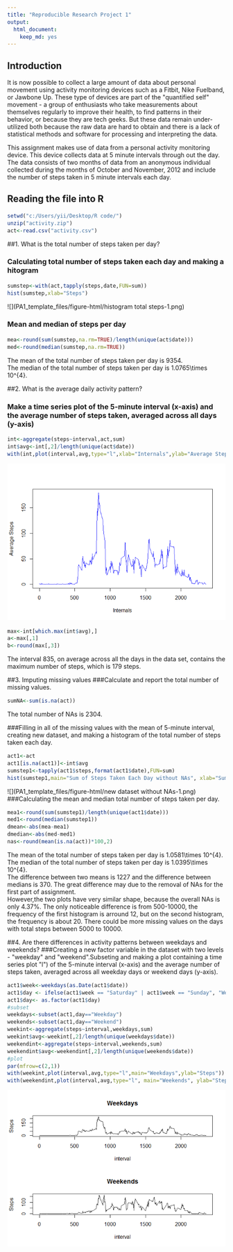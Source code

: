 ```yaml
---
title: "Reproducible Research Project 1"
output: 
  html_document: 
    keep_md: yes
---
```




## Introduction

It is now possible to collect a large amount of data about personal movement using activity monitoring devices such as a Fitbit, Nike Fuelband, or Jawbone Up. These type of devices are part of the "quantified self" movement - a group of enthusiasts who take measurements about themselves regularly to improve their health, to find patterns in their behavior, or because they are tech geeks. But these data remain under-utilized both because the raw data are hard to obtain and there is a lack of statistical methods and software for processing and interpreting the data.

This assignment makes use of data from a personal activity monitoring device. This device collects data at 5 minute intervals through out the day. The data consists of two months of data from an anonymous individual collected during the months of October and November, 2012 and include the number of steps taken in 5 minute intervals each day.

## Reading the file into R


```r
setwd("c:/Users/yii/Desktop/R code/")
unzip("activity.zip")
act<-read.csv("activity.csv")
```

##1. What is the total number of steps taken per day?
### Calculating total number of steps taken each day and making a hitogram

```r
sumstep<-with(act,tapply(steps,date,FUN=sum))
hist(sumstep,xlab="Steps")
```

![](PA1_template_files/figure-html/histogram total steps-1.png)<!-- -->

### Mean and median of steps per day

```r
mea<-round(sum(sumstep,na.rm=TRUE)/length(unique(act$date)))
med<-round(median(sumstep,na.rm=TRUE))
```
The mean of the total number of steps taken per day is 9354.  
The median of the total number of steps taken per day is 1.0765\times 10^{4}.

##2. What is the average daily activity pattern?
### Make a time series plot of the 5-minute interval (x-axis) and the average number of steps taken, averaged across all days (y-axis)

```r
int<-aggregate(steps~interval,act,sum)
int$avg<-int[,2]/length(unique(act$date))
with(int,plot(interval,avg,type="l",xlab="Internals",ylab="Average Steps",col="blue"))
```

![](PA1_template_files/figure-html/interval-1.png)<!-- -->

```r
max<-int[which.max(int$avg),]
a<-max[,1]
b<-round(max[,3])
```
The interval 835, on average across all the days in the data set, contains the maximum number of steps, which is 179 steps.

##3. Imputing missing values
###Calculate and report the total number of missing values.

```r
sumNA<-sum(is.na(act))
```
The total number of NAs is 2304.

###Filling in all of the missing values with the mean of 5-minute interval, creating new dataset, and making a histogram of the total number of steps taken each day.

```r
act1<-act
act1[is.na(act1)]<-int$avg
sumstep1<-tapply(act1$steps,format(act1$date),FUN=sum)
hist(sumstep1,main="Sum of Steps Taken Each Day without NAs", xlab="Sum of Steps")
```

![](PA1_template_files/figure-html/new dataset without NAs-1.png)<!-- -->
###Calculating the mean and median total number of steps taken per day. 

```r
mea1<-round(sum(sumstep1)/length(unique(act1$date)))
med1<-round(median(sumstep1))
dmean<-abs(mea-mea1)
dmedian<-abs(med-med1)
nas<-round(mean(is.na(act))*100,2)
```
The mean of the total number of steps taken per day is 1.0581\times 10^{4}.  
The median of the total number of steps taken per day is 1.0395\times 10^{4}.  
The difference between two means is 1227 and the difference between medians is 370. The great difference may due to the removal of NAs for the first part of assignment.  
However,the two plots have very similar shape, because the overall NAs is only 4.37%. The only noticeable difference is from 500-10000, the frequency of the first histogram is arround 12, but on the second histogram, the frequency is about 20. There could be more missing values on the days with total steps between 5000 to 10000.

##4. Are there differences in activity patterns between weekdays and weekends?
###Creating a new factor variable in the dataset with two levels - "weekday" and "weekend".Subseting and making a plot containing a time series plot "l") of the 5-minute interval (x-axis) and the average number of steps taken, averaged across all weekday days or weekend days (y-axis). 

```r
act1$week<-weekdays(as.Date(act1$date))
act1$day <- ifelse(act1$week == "Saturday" | act1$week == "Sunday", "Weekend", "Weekday")
act1$day<- as.factor(act1$day)
#subset
weekdays<-subset(act1,day=="Weekday")
weekends<-subset(act1,day=="Weekend")
weekint<-aggregate(steps~interval,weekdays,sum)
weekint$avg<-weekint[,2]/length(unique(weekdays$date))
weekendint<-aggregate(steps~interval,weekends,sum)
weekendint$avg<-weekendint[,2]/length(unique(weekends$date))
#plot 
par(mfrow=c(2,1))
with(weekint,plot(interval,avg,type="l",main="Weekdays",ylab="Steps"))
with(weekendint,plot(interval,avg,type="l", main="Weekends", ylab="Steps"))
```

![](PA1_template_files/figure-html/weekdays-1.png)<!-- -->
